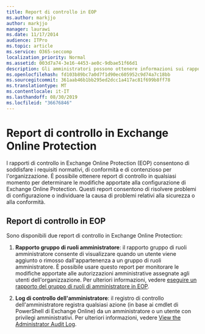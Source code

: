```yaml
---
title: Report di controllo in EOP
ms.author: markjjo
author: markjjo
manager: laurawi
ms.date: 11/17/2014
audience: ITPro
ms.topic: article
ms.service: O365-seccomp
localization_priority: Normal
ms.assetid: 003d7a74-3e16-4453-ae0c-9dbae51f66d1
description: Gli amministratori possono ottenere informazioni sui rapporti di controllo dell'amministratore disponibili in Exchange Online Protection (EOP)
ms.openlocfilehash: fd103b89bc7a0d7f1d90ec605952c9d74a7c18bb
ms.sourcegitcommit: 361aab46b1bb295ed2dcc1a417ac81f699b8ff78
ms.translationtype: MT
ms.contentlocale: it-IT
ms.lasthandoff: 08/30/2019
ms.locfileid: "36676846"
---
```

# <a name="auditing-reports-in-eop"></a>Report di controllo in Exchange Online Protection

I rapporti di controllo in Exchange Online Protection (EOP) consentono di soddisfare i requisiti normativi, di conformità e di contenzioso per l'organizzazione. È possibile ottenere report di controllo in qualsiasi momento per determinare le modifiche apportate alla configurazione di Exchange Online Protection. Questi report consentono di risolvere problemi di configurazione o individuare la causa di problemi relativi alla sicurezza o alla conformità.
  
## <a name="auditing-reports-in-eop"></a>Report di controllo in EOP

Sono disponibili due report di controllo in Exchange Online Protection:
  
1. **Rapporto gruppo di ruoli amministratore**: il rapporto gruppo di ruoli amministratore consente di visualizzare quando un utente viene aggiunto o rimosso dall'appartenenza a un gruppo di ruoli amministratore. È possibile usare questo report per monitorare le modifiche apportate alle autorizzazioni amministrative assegnate agli utenti dell'organizzazione. Per ulteriori informazioni, vedere [eseguire un rapporto del gruppo di ruoli di amministratore in EOP](run-an-administrator-role-group-report-in-eop-eop.md).

2. **Log di controllo dell'amministratore**: il registro di controllo dell'amministratore registra qualsiasi azione (in base ai cmdlet di PowerShell di Exchange Online) da un amministratore o un utente con privilegi amministrativi. Per ulteriori informazioni, vedere [View the Administrator Audit Log](https://docs.microsoft.com/exchange/security-and-compliance/exchange-auditing-reports/view-administrator-audit-log).
